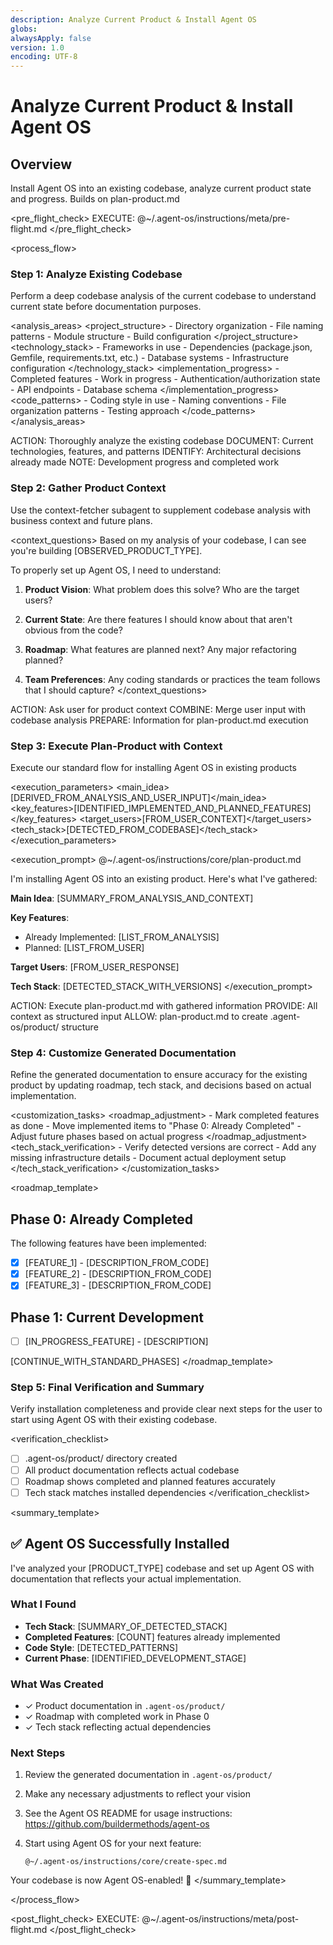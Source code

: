 ```yaml
---
description: Analyze Current Product & Install Agent OS
globs:
alwaysApply: false
version: 1.0
encoding: UTF-8
---
```


# Analyze Current Product & Install Agent OS

## Overview

Install Agent OS into an existing codebase, analyze current product state and progress. Builds on plan-product.md

<pre_flight_check>
EXECUTE: @~/.agent-os/instructions/meta/pre-flight.md
</pre_flight_check>

<process_flow>

<step number="1" name="analyze_existing_codebase">

### Step 1: Analyze Existing Codebase

Perform a deep codebase analysis of the current codebase to understand current state before documentation purposes.

<analysis_areas>
<project_structure> - Directory organization - File naming patterns - Module structure - Build configuration
</project_structure>
<technology_stack> - Frameworks in use - Dependencies (package.json, Gemfile, requirements.txt, etc.) - Database systems - Infrastructure configuration
</technology_stack>
<implementation_progress> - Completed features - Work in progress - Authentication/authorization state - API endpoints - Database schema
</implementation_progress>
<code_patterns> - Coding style in use - Naming conventions - File organization patterns - Testing approach
</code_patterns>
</analysis_areas>

<instructions>
  ACTION: Thoroughly analyze the existing codebase
  DOCUMENT: Current technologies, features, and patterns
  IDENTIFY: Architectural decisions already made
  NOTE: Development progress and completed work
</instructions>

</step>

<step number="2" subagent="context-fetcher" name="gather_product_context">

### Step 2: Gather Product Context

Use the context-fetcher subagent to supplement codebase analysis with business context and future plans.

<context_questions>
Based on my analysis of your codebase, I can see you're building [OBSERVED_PRODUCT_TYPE].

To properly set up Agent OS, I need to understand:

1. **Product Vision**: What problem does this solve? Who are the target users?

2. **Current State**: Are there features I should know about that aren't obvious from the code?

3. **Roadmap**: What features are planned next? Any major refactoring planned?

4. **Team Preferences**: Any coding standards or practices the team follows that I should capture?
   </context_questions>

<instructions>
  ACTION: Ask user for product context
  COMBINE: Merge user input with codebase analysis
  PREPARE: Information for plan-product.md execution
</instructions>

</step>

<step number="3" name="execute_plan_product">

### Step 3: Execute Plan-Product with Context

Execute our standard flow for installing Agent OS in existing products

<execution_parameters>
<main_idea>[DERIVED_FROM_ANALYSIS_AND_USER_INPUT]</main_idea>
<key_features>[IDENTIFIED_IMPLEMENTED_AND_PLANNED_FEATURES]</key_features>
<target_users>[FROM_USER_CONTEXT]</target_users>
<tech_stack>[DETECTED_FROM_CODEBASE]</tech_stack>
</execution_parameters>

<execution_prompt>
@~/.agent-os/instructions/core/plan-product.md

I'm installing Agent OS into an existing product. Here's what I've gathered:

**Main Idea**: [SUMMARY_FROM_ANALYSIS_AND_CONTEXT]

**Key Features**:

- Already Implemented: [LIST_FROM_ANALYSIS]
- Planned: [LIST_FROM_USER]

**Target Users**: [FROM_USER_RESPONSE]

**Tech Stack**: [DETECTED_STACK_WITH_VERSIONS]
</execution_prompt>

<instructions>
  ACTION: Execute plan-product.md with gathered information
  PROVIDE: All context as structured input
  ALLOW: plan-product.md to create .agent-os/product/ structure
</instructions>

</step>

<step number="4" name="customize_generated_files">

### Step 4: Customize Generated Documentation

Refine the generated documentation to ensure accuracy for the existing product by updating roadmap, tech stack, and decisions based on actual implementation.

<customization_tasks>
<roadmap_adjustment> - Mark completed features as done - Move implemented items to "Phase 0: Already Completed" - Adjust future phases based on actual progress
</roadmap_adjustment>
<tech_stack_verification> - Verify detected versions are correct - Add any missing infrastructure details - Document actual deployment setup
</tech_stack_verification>
</customization_tasks>

<roadmap_template>

## Phase 0: Already Completed

The following features have been implemented:

- [x] [FEATURE_1] - [DESCRIPTION_FROM_CODE]
- [x] [FEATURE_2] - [DESCRIPTION_FROM_CODE]
- [x] [FEATURE_3] - [DESCRIPTION_FROM_CODE]

## Phase 1: Current Development

- [ ] [IN_PROGRESS_FEATURE] - [DESCRIPTION]

[CONTINUE_WITH_STANDARD_PHASES]
</roadmap_template>

</step>

<step number="5" name="final_verification">

### Step 5: Final Verification and Summary

Verify installation completeness and provide clear next steps for the user to start using Agent OS with their existing codebase.

<verification_checklist>

- [ ] .agent-os/product/ directory created
- [ ] All product documentation reflects actual codebase
- [ ] Roadmap shows completed and planned features accurately
- [ ] Tech stack matches installed dependencies
      </verification_checklist>

<summary_template>

## ✅ Agent OS Successfully Installed

I've analyzed your [PRODUCT_TYPE] codebase and set up Agent OS with documentation that reflects your actual implementation.

### What I Found

- **Tech Stack**: [SUMMARY_OF_DETECTED_STACK]
- **Completed Features**: [COUNT] features already implemented
- **Code Style**: [DETECTED_PATTERNS]
- **Current Phase**: [IDENTIFIED_DEVELOPMENT_STAGE]

### What Was Created

- ✓ Product documentation in `.agent-os/product/`
- ✓ Roadmap with completed work in Phase 0
- ✓ Tech stack reflecting actual dependencies

### Next Steps

1. Review the generated documentation in `.agent-os/product/`
2. Make any necessary adjustments to reflect your vision
3. See the Agent OS README for usage instructions: <https://github.com/buildermethods/agent-os>
4. Start using Agent OS for your next feature:

   ```
   @~/.agent-os/instructions/core/create-spec.md
   ```

Your codebase is now Agent OS-enabled! 🚀
</summary_template>

</step>

</process_flow>

<post_flight_check>
EXECUTE: @~/.agent-os/instructions/meta/post-flight.md
</post_flight_check>
